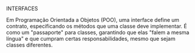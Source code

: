 INTERFACES 

Em Programação Orientada a Objetos (POO), uma interface define um contrato, especificando os métodos que uma classe deve implementar. É como um "passaporte" para classes, garantindo que elas "falem a mesma língua" e que cumpram certas responsabilidades, mesmo que sejam classes diferentes. 